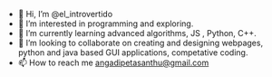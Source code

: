 - 👋 Hi, I’m @el_introvertido
- 👀 I’m interested in programming and exploring.
- 🌱 I’m currently learning advanced algorithms, JS , Python, C++.
- 💞️ I’m looking to collaborate on creating and designing webpages, python and java based GUI applications, competative coding.
- 📫 How to reach me angadipetasanthu@gmail.com

<!---
elintrovertido/elintrovertido is a ✨ special ✨ repository because its `README.md` (this file) appears on your GitHub profile.
You can click the Preview link to take a look at your changes.
--->
